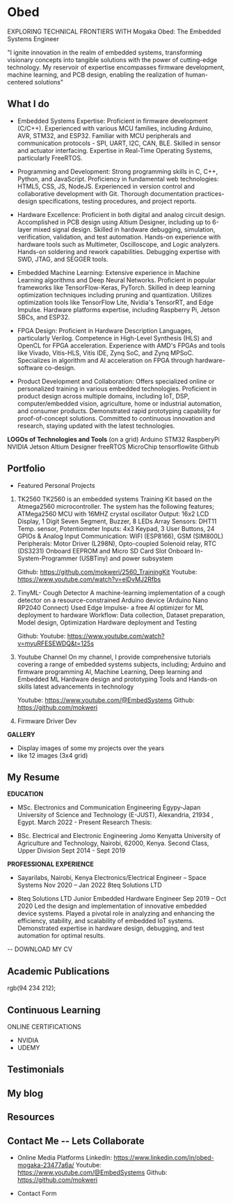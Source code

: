 # Obed

EXPLORING TECHNICAL FRONTIERS WITH
Mogaka Obed: The Embedded Systems Engineer

"I ignite innovation in the realm of embedded systems, transforming visionary concepts into tangible solutions with the power of cutting-edge technology. My reservoir of expertise encompasses firmware development, machine learning, and PCB design, enabling the realization of human-centered solutions"

## What I do

- Embedded Systems Expertise:
  Proficient in firmware development (C/C++).
  Experienced with various MCU families, including Arduino, AVR, STM32, and ESP32.
  Familiar with MCU peripherals and communication protocols - SPI, UART, I2C, CAN, BLE.
  Skilled in sensor and actuator interfacing.
  Expertise in Real-Time Operating Systems, particularly FreeRTOS.

- Programming and Development:
  Strong programming skills in C, C++, Python, and JavaScript.
  Proficiency in fundamental web technologies: HTML5, CSS, JS, NodeJS.
  Experienced in version control and collaborative development with Git.
  Thorough documentation practices- design specifications, testing procedures, and project reports.

- Hardware Excellence:
  Proficient in both digital and analog circuit design.
  Accomplished in PCB design using Altium Designer, including up to 6-layer mixed signal design.
  Skilled in hardware debugging, simulation, verification, validation, and test automation.
  Hands-on experience with hardware tools such as Multimeter, Oscilloscope, and Logic analyzers.
  Hands-on soldering and rework capabilities.
  Debugging expertise with SWD, JTAG, and SEGGER tools.

- Embedded Machine Learning:
  Extensive experience in Machine Learning algorithms and Deep Neural Networks.
  Proficient in popular frameworks like TensorFlow-Keras, PyTorch.
  Skilled in deep learning optimization techniques including pruning and quantization.
  Utilizes optimization tools like TensorFlow Lite, Nvidia's TensorRT, and Edge Impulse.
  Hardware platforms expertise, including Raspberry Pi, Jetson SBCs, and ESP32.

- FPGA Design:
  Proficient in Hardware Description Languages, particularly Verilog.
  Competence in High-Level Synthesis (HLS) and OpenCL for FPGA acceleration.
  Experience with AMD's FPGAs and tools like Vivado, Vitis-HLS, Vitis IDE, Zynq SoC, and Zynq MPSoC.
  Specializes in algorithm and AI acceleration on FPGA through hardware-software co-design.

- Product Development and Collaboration:
  Offers specialized online or personalized training in various embedded technologies.
  Proficient in product design across multiple domains, including IoT, DSP, computer/embedded vision, agriculture, home or industrial automation, and consumer products.
  Demonstrated rapid prototyping capability for proof-of-concept solutions.
  Committed to continuous innovation and research, staying updated with the latest technologies.

**LOGOs of Technologies and Tools**
(on a grid)
Arduino
STM32
RaspberyPi
NVIDIA Jetson
Altium Designer
freeRTOS
MicroChip
tensorflowlite
Github

## Portfolio

- Featured Personal Projects

1. TK2560
   TK2560 is an embedded systems Training Kit based on the Atmega2560 microcontroller.
   The system has the following features;
   ATMega2560 MCU with 16MHZ crystal oscillator
   Output: 16x2 LCD Display, 1 Digit Seven Segment, Buzzer, 8 LEDs Array
   Sensors: DHT11 Temp. sensor, Potentiometer
   Inputs: 4x3 Keypad, 3 User Buttons, 24 GPIOs & Analog Input
   Communication: WIFI (ESP8166), GSM (SIM800L)
   Peripherals: Motor Driver (L298N), Opto-coupled Solenoid relay, RTC (DS3231)
   Onboard EEPROM and Micro SD Card Slot
   Onboard In-System-Programmer (USBTiny) and power subsystem

   Github: https://github.com/mokweri/2560_TrainingKit
   Youtube: https://www.youtube.com/watch?v=elDvMJ2Rfbs

2. TinyML- Cough Detector
   A machine-learning implementation of a cough detector on a resource-constrained Arduino device (Arduino Nano RP2040 Connect)
   Used Edge Impulse- a free AI optimizer for ML deployment to hardware
   Workflow: Data collection, Dataset preparation, Model design, Optimization
   Hardware deployment and Testing

   Github:
   Youtube: https://www.youtube.com/watch?v=myuRFESEWDQ&t=125s

3. Youtube Channel
   On my channel, I provide comprehensive tutorials covering a range of embedded systems subjects, including;
   Arduino and firmware programming
   AI, Machine Learning, Deep learning and Embedded ML
   Hardware design and prototyping
   Tools and Hands-on skills
   latest advancements in technology

   Youtube: https://www.youtube.com/@EmbedSystems
   Github: https://github.com/mokweri

4. Firmware Driver Dev

**GALLERY**

- Display images of some my projects over the years
- like 12 images (3x4 grid)

## My Resume

**EDUCATION**

- MSc. Electronics and Communication Engineering
  Egypy-Japan University of Science and Technology (E-JUST),
  Alexandria, 21934 , Egypt.
  March 2022 - Present
  Research Thesis:

- BSc. Electrical and Electronic Engineering
  Jomo Kenyatta University of Agriculture and Technology,
  Nairobi, 62000, Kenya.
  Second Class, Upper Division
  Sept 2014 - Sept 2019

**PROFESSIONAL EXPERIENCE**

- Sayarilabs, Nairobi, Kenya
  Electronics/Electrical Engineer – Space Systems
  Nov 2020 – Jan 2022
  8teq Solutions LTD

- 8teq Solutions LTD
  Junior Embedded Hardware Engineer
  Sep 2019 – Oct 2020
  Led the design and implementation of innovative embedded device systems.
  Played a pivotal role in analyzing and enhancing the efficiency, stability, and scalability of embedded IoT systems.
  Demonstrated expertise in hardware design, debugging, and test automation for optimal results.

-- DOWNLOAD MY CV

## Academic Publications

rgb(94 234 212);

## Continuous Learning

ONLINE CERTIFICATIONS

- NVIDIA
- UDEMY

## Testimonials

## My blog

## Resources

## Contact Me -- Lets Collaborate

- Online Media Platforms
  LinkedIn: https://www.linkedin.com/in/obed-mogaka-23477a6a/
  Youtube: https://www.youtube.com/@EmbedSystems
  Github: https://github.com/mokweri

- Contact Form
